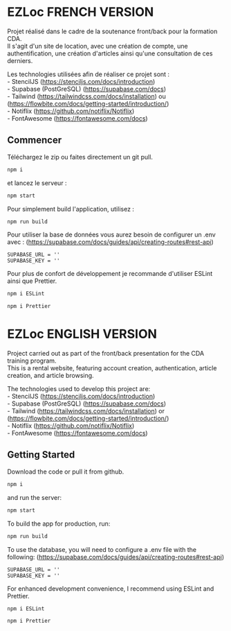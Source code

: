 # EZLoc FRENCH VERSION

Projet réalisé dans le cadre de la soutenance front/back pour la formation CDA.              
Il s'agit d'un site de location, avec une création de compte, une authentification, une création d'articles ainsi qu'une consultation de ces derniers.              

Les technologies utilisées afin de réaliser ce projet sont :              
    - StencilJS (https://stenciljs.com/docs/introduction)              
    - Supabase (PostGreSQL) (https://supabase.com/docs)                      
    - Tailwind (https://tailwindcss.com/docs/installation) ou (https://flowbite.com/docs/getting-started/introduction/)              
    - Notiflix (https://github.com/notiflix/Notiflix)              
    - FontAwesome (https://fontawesome.com/docs)              


## Commencer

Téléchargez le zip ou faites directement un git pull.              

```bash
npm i
```

et lancez le serveur :              

```bash
npm start
```

Pour simplement build l'application, utilisez :              

```bash
npm run build
```

Pour utiliser la base de données vous aurez besoin de configurer un .env avec :             (https://supabase.com/docs/guides/api/creating-routes#rest-api)              
```
SUPABASE_URL = ''
SUPABASE_KEY = ''
```

Pour plus de confort de développement je recommande d'utiliser ESLint ainsi que Prettier.       

```bash
npm i ESLint
```
```bash
npm i Prettier
```

# EZLoc ENGLISH VERSION

Project carried out as part of the front/back presentation for the CDA training program.       
This is a rental website, featuring account creation, authentication, article creation, and article browsing.       

The technologies used to develop this project are:       
    - StencilJS (https://stenciljs.com/docs/introduction)      
    - Supabase (PostGreSQL) (https://supabase.com/docs)     
    - Tailwind (https://tailwindcss.com/docs/installation) or (https://flowbite.com/docs/getting-started/introduction/)      
    - Notiflix (https://github.com/notiflix/Notiflix)       
    - FontAwesome (https://fontawesome.com/docs)       
## Getting Started

Download the code or pull it from github.              

```bash
npm i
```

and run the server:              

```bash
npm start
```

To build the app for production, run:              

```bash
npm run build
```

To use the database, you will need to configure a .env file with the following:             (https://supabase.com/docs/guides/api/creating-routes#rest-api)                     
```
SUPABASE_URL = ''
SUPABASE_KEY = ''
```

For enhanced development convenience, I recommend using ESLint and Prettier.                     

```bash
npm i ESLint
```
```bash
npm i Prettier
```
